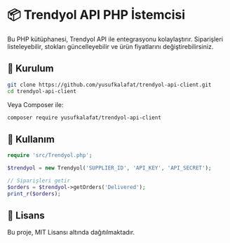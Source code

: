 # 📦 Trendyol API PHP İstemcisi

Bu PHP kütüphanesi, Trendyol API ile entegrasyonu kolaylaştırır. Siparişleri listeleyebilir, stokları güncelleyebilir ve ürün fiyatlarını değiştirebilirsiniz.

## 🚀 Kurulum

```sh
git clone https://github.com/yusufkalafat/trendyol-api-client.git
cd trendyol-api-client
```

Veya Composer ile:

```sh
composer require yusufkalafat/trendyol-api-client
```

## 🔧 Kullanım

```php
require 'src/Trendyol.php';

$trendyol = new Trendyol('SUPPLIER_ID', 'API_KEY', 'API_SECRET');

// Siparişleri getir
$orders = $trendyol->getOrders('Delivered');
print_r($orders);
```

## 📜 Lisans

Bu proje, MIT Lisansı altında dağıtılmaktadır.